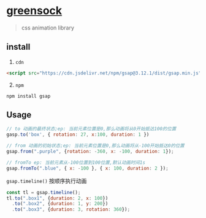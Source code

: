# [greensock](https://greensock.com/) 
> css animation library

## install
1. `cdn`
```html
<script src="https://cdn.jsdelivr.net/npm/gsap@3.12.1/dist/gsap.min.js"></script>
```
2. `npm`
```shell
npm install gsap
```

## Usage
```js
// to 动画的最终状态;ep: 当前元素位置是0,那么动画将从0开始抵达100的位置
gasp.to('box', { rotation: 27, x:100, duration: 1 })

// from 动画的初始状态;ep: 当前元素位置是0,那么动画将从-100开始抵达0的位置
gsap.from(".purple", {rotation: -360, x: -100, duration: 1});

// fromTo ep: 当前元素从-100位置到100位置,默认动画时间1s
gsap.fromTo(".blue", { x: -100 }, { x: 100, duration: 2 });
```

`gsap.timeline()` 按顺序执行动画
```js
const tl = gsap.timeline();
tl.to(".box1", {duration: 2, x: 100})
  .to(".box2", {duration: 1, y: 200})
  .to(".box3", {duration: 3, rotation: 360});
```